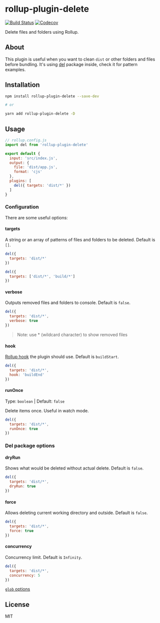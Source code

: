 # rollup-plugin-delete

[![Build Status](https://travis-ci.org/vladshcherbin/rollup-plugin-delete.svg?branch=master)](https://travis-ci.org/vladshcherbin/rollup-plugin-delete)
[![Codecov](https://codecov.io/gh/vladshcherbin/rollup-plugin-delete/branch/master/graph/badge.svg)](https://codecov.io/gh/vladshcherbin/rollup-plugin-delete)

Delete files and folders using Rollup.

## About

This plugin is useful when you want to clean `dist` or other folders and files before bundling. It's using [del](https://github.com/sindresorhus/del) package inside, check it for pattern examples.

## Installation

```bash
npm install rollup-plugin-delete --save-dev

# or

yarn add rollup-plugin-delete -D
```

## Usage

```js
// rollup.config.js
import del from 'rollup-plugin-delete'

export default {
  input: 'src/index.js',
  output: {
    file: 'dist/app.js',
    format: 'cjs'
  },
  plugins: [
    del({ targets: 'dist/*' })
  ]
}
```

### Configuration

There are some useful options:

#### targets

A string or an array of patterns of files and folders to be deleted. Default is `[]`.

```js
del({
  targets: 'dist/*'
})

del({
  targets: ['dist/*', 'build/*']
})
```

#### verbose

Outputs removed files and folders to console. Default is `false`.

```js
del({
  targets: 'dist/*',
  verbose: true
})
```

> Note: use \* (wildcard character) to show removed files

#### hook

[Rollup hook](https://rollupjs.org/guide/en/#hooks) the plugin should use. Default is `buildStart`.

```js
del({
  targets: 'dist/*',
  hook: 'buildEnd'
})
```

#### runOnce

Type: `boolean` | Default: `false`

Delete items once. Useful in watch mode.

```js
del({
  targets: 'dist/*',
  runOnce: true
})
```

### Del package options

#### dryRun

Shows what would be deleted without actual delete. Default is `false`.

```js
del({
  targets: 'dist/*',
  dryRun: true
})
```

#### force

Allows deleting current working directory and outside. Default is `false`.

```js
del({
  targets: 'dist/*',
  force: true
})
```

#### concurrency

Concurrency limit. Default is `Infinity`.

```js
del({
  targets: 'dist/*',
  concurrency: 5
})
```

[`glob` options](https://github.com/isaacs/node-glob#options)

## License

MIT
